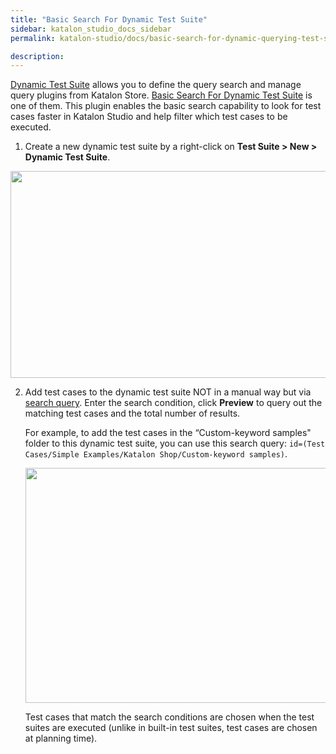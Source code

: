 ```yaml
---
title: "Basic Search For Dynamic Test Suite" 
sidebar: katalon_studio_docs_sidebar
permalink: katalon-studio/docs/basic-search-for-dynamic-querying-test-suite.html

description: 
---
```


[Dynamic Test Suite](https://docs.katalon.com/katalon-studio/docs/dynamic-querying-test-suite.html) allows you to define the query search and manage query plugins from Katalon Store. [Basic Search For Dynamic Test Suite](https://store.katalon.com/product/2/Basic-Search-For-Dynamic-Test-Suite) is one of them. This plugin enables the basic search capability to look for test cases faster in Katalon Studio and help filter which test cases to be executed.

1. Create a new dynamic test suite by a right-click on **Test Suite > New > Dynamic Test Suite**.

<img src="https://github.com/katalon-studio/docs-images/raw/master/katalon-studio/docs/basic-search-for-dynamic-querying-test-suite/create-ts.png" width="643" height="331">

2. Add test cases to the dynamic test suite NOT in a manual way but via [search query](https://docs.katalon.com/katalon-studio/docs/advanced-search.html). Enter the search condition, click **Preview** to query out the matching test cases and the total number of results.

    For example, to add the test cases in the “Custom-keyword samples" folder to this dynamic test suite, you can use this search query: `id=(Test Cases/Simple Examples/Katalon Shop/Custom-keyword samples)`.

    <img src="https://github.com/katalon-studio/docs-images/raw/master/katalon-studio/docs/basic-search-for-dynamic-querying-test-suite/result.png" width="1029" height="376">

    Test cases that match the search conditions are chosen when the test suites are executed (unlike in built-in test suites, test cases are chosen at planning time).
